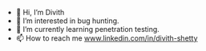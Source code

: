 - 👋 Hi, I’m Divith
- 👀 I’m interested in bug hunting.
- 🌱 I’m currently learning penetration testing.
- 📫 How to reach me www.linkedin.com/in/divith-shetty

<!---
divshettyy/divshettyy is a ✨ special ✨ repository because its `README.md` (this file) appears on your GitHub profile.
You can click the Preview link to take a look at your changes.
--->

